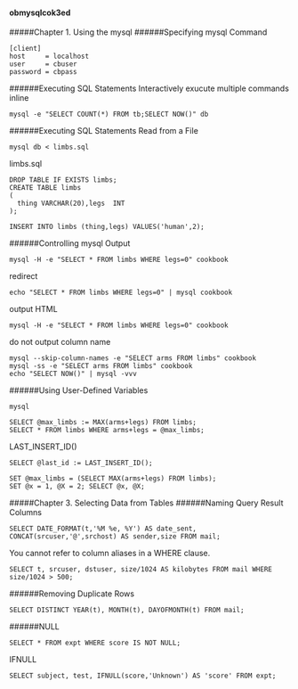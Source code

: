 #### obmysqlcok3ed
#####Chapter 1. Using the mysql
######Specifying mysql Command
```
[client]
host     = localhost
user     = cbuser
password = cbpass
```
######Executing SQL Statements Interactively
exucute multiple commands inline
```
mysql -e "SELECT COUNT(*) FROM tb;SELECT NOW()" db
```
######Executing SQL Statements Read from a File
```
mysql db < limbs.sql
```
limbs.sql
```
DROP TABLE IF EXISTS limbs;
CREATE TABLE limbs
(
  thing VARCHAR(20),legs  INT
);

INSERT INTO limbs (thing,legs) VALUES('human',2);
```
######Controlling mysql Output
```
mysql -H -e "SELECT * FROM limbs WHERE legs=0" cookbook
```
redirect
```
echo "SELECT * FROM limbs WHERE legs=0" | mysql cookbook
```
output HTML
```
mysql -H -e "SELECT * FROM limbs WHERE legs=0" cookbook
```
do not output column name
```
mysql --skip-column-names -e "SELECT arms FROM limbs" cookbook
mysql -ss -e "SELECT arms FROM limbs" cookbook
echo "SELECT NOW()" | mysql -vvv
```
######Using User-Defined Variables
```
mysql
```
```
SELECT @max_limbs := MAX(arms+legs) FROM limbs;
SELECT * FROM limbs WHERE arms+legs = @max_limbs;
```
LAST_INSERT_ID()
```
SELECT @last_id := LAST_INSERT_ID();
```
```
SET @max_limbs = (SELECT MAX(arms+legs) FROM limbs);
SET @x = 1, @X = 2; SELECT @x, @X;
```
#####Chapter 3. Selecting Data from Tables
######Naming Query Result Columns
```
SELECT DATE_FORMAT(t,'%M %e, %Y') AS date_sent, CONCAT(srcuser,'@',srchost) AS sender,size FROM mail;
```
You cannot refer to column aliases in a WHERE clause. 
```
SELECT t, srcuser, dstuser, size/1024 AS kilobytes FROM mail WHERE size/1024 > 500;
```
######Removing Duplicate Rows
```
SELECT DISTINCT YEAR(t), MONTH(t), DAYOFMONTH(t) FROM mail;
```
######NULL
```
SELECT * FROM expt WHERE score IS NOT NULL;
```
IFNULL
```
SELECT subject, test, IFNULL(score,'Unknown') AS 'score' FROM expt;
```
